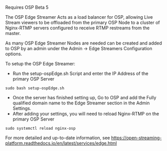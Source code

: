 Requires OSP Beta 5

The OSP Edge Streamer Acts as a load balancer for OSP, allowing Live Stream viewers to be offloaded from the primary OSP Node to a cluster of Nginx-RTMP servers configured to receive RTMP restreams from the master.

As many OSP Edge Streamer Nodes are needed can be created and added to OSP by an admin under the Admin -> Edge Streamers Configuration options.

To setup the OSP Edge Streamer:
* Run the setup-ospEdge.sh Script and enter the IP Address of the primary OSP Server

```
sudo bash setup-ospEdge.sh
```

* Once the server has finished setting up, Go to OSP and add the Fully qualified domain name to the Edge Streamer section in the Admin Settings.
* After adding your settings, you will need to reload Nginx-RTMP on the primary OSP Server
```
sudo systemctl reload nginx-osp
```

For more detailed and up-to-date information, see https://open-streaming-platform.readthedocs.io/en/latest/services/edge.html